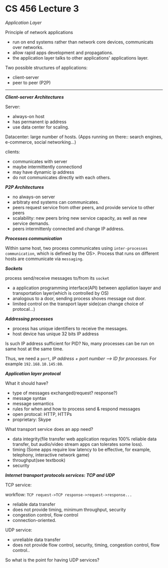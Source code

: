 # CS 456 Lecture 3

*Application Layer*

Principle of network applications

- run on end systems rather than network core devices, communicats over networks.
- allow rapid apps development and propagations.
- the application layer talks to other applications' applications layer.

Two possible structures of applications:
- client-server
- peer to peer (P2P)
___
***Client-server Architectures***

Server: 
- always-on host
- has permanent ip address
- use data center for scaling.

Datacenter: large number of hosts. (Apps running on there:: search engines, e-commerce, social networking...)

clients: 
- communicates with server
- maybe intermittently connectiond
- may have dynamic ip address
- do not communicates directly with each others.

***P2P Architectures***
- no always-on server
- arbitraty end systems can communicates.
- peers request service from other peers, and provide service to other peers
- scalability: new peers bring new service capacity, as well as new service demands.
- peers intermittenly connected and change IP address.


***Processes communication***

Within same host, two process communicates using `inter-processes communication`, which is defined by the OS>. Process that runs on different hosts are communicate via `messaging`.

***Sockets***

process send/receive messages to/from its `socket`
- a application programming interface(API) between appliation laayer and transportation layer(which is controlled by OS)
- analogous to a door, sending process shoves message out door.
- limited control on the transport layer side(can change choice of protocal...)


***Addressing processes***

- process has unique identifiers to receive the messages.
- host device has unique 32 bits IP address 

Is such IP address sufficient for PID? No, many processes can be run on same host at the same time.

Thus, we need a `port`, *IP address + port number --> ID for processes*. For example `192.168.10.145:80`.


***Application layer protocal***

What it should have?
- type of messages exchanged(request? response?)
- message syntax
- message semantics
- rules for when and how to process send & respond messages
- open protocal: HTTP, HTTPs
- proprietary: Skype

What transport service does an app need?

- data integrity(file transfer web application requries 100% reliable data transfer, but audio/video stream apps can tolerates some loss).
- timing (Some apps require low latency to be effective, for example, telephony, interactive network game)
- throughput(see textbook)
- security 

***Internet transport protocols services: TCP and UDP***

TCP service:

workflow: `TCP request->TCP response->request->response...`
- reliable data transfer
- does not provide timing, minimum throughput, security
- congestion control, flow control
- connection-oriented.

UDP service:

- unreliable data transfer
- does not provide flow control, security, timing, congestion control, flow control..

So what is the point for having UDP services?

